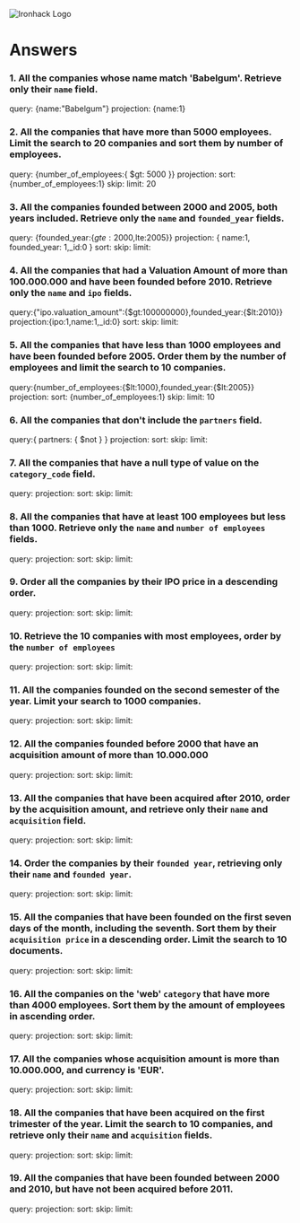 ![Ironhack Logo](https://i.imgur.com/1QgrNNw.png)

# Answers

### 1. All the companies whose name match 'Babelgum'. Retrieve only their `name` field.

<!-- Your Code Goes Here -->
query: {name:"Babelgum"}
projection: {name:1}



### 2. All the companies that have more than 5000 employees. Limit the search to 20 companies and sort them by **number of employees**.

<!-- Your Code Goes Here -->
query: {number_of_employees:{ $gt: 5000 }}
projection:
sort: {number_of_employees:1}
skip: 
limit: 20

### 3. All the companies founded between 2000 and 2005, both years included. Retrieve only the `name` and `founded_year` fields.

<!-- Your Code Goes Here -->
query: {founded_year:{$gte:2000,$lte:2005}}
projection: { name:1, founded_year: 1,_id:0 } 
sort: 
skip: 
limit: 

### 4. All the companies that had a Valuation Amount of more than 100.000.000 and have been founded before 2010. Retrieve only the `name` and `ipo` fields.

<!-- Your Code Goes Here -->
query:{"ipo.valuation_amount":{$gt:100000000},founded_year:{$lt:2010}}
projection:{ipo:1,name:1,_id:0}
sort: 
skip: 
limit: 

### 5. All the companies that have less than 1000 employees and have been founded before 2005. Order them by the number of employees and limit the search to 10 companies.

<!-- Your Code Goes Here -->
query:{number_of_employees:{$lt:1000},founded_year:{$lt:2005}}
projection:
sort: {number_of_employees:1}
skip: 
limit: 10
### 6. All the companies that don't include the `partners` field.

<!-- Your Code Goes Here -->
query:{ partners: { $not } } 
projection:
sort: 
skip: 
limit: 
### 7. All the companies that have a null type of value on the `category_code` field.

<!-- Your Code Goes Here -->
query:
projection:
sort: 
skip: 
limit: 
### 8. All the companies that have at least 100 employees but less than 1000. Retrieve only the `name` and `number of employees` fields.

<!-- Your Code Goes Here -->
query:
projection:
sort: 
skip: 
limit: 
### 9. Order all the companies by their IPO price in a descending order.

<!-- Your Code Goes Here -->
query:
projection:
sort: 
skip: 
limit: 
### 10. Retrieve the 10 companies with most employees, order by the `number of employees`

<!-- Your Code Goes Here -->
query:
projection:
sort: 
skip: 
limit: 
### 11. All the companies founded on the second semester of the year. Limit your search to 1000 companies.

<!-- Your Code Goes Here -->
query:
projection:
sort: 
skip: 
limit: 
### 12. All the companies founded before 2000 that have an acquisition amount of more than 10.000.000

<!-- Your Code Goes Here -->
query:
projection:
sort: 
skip: 
limit: 
### 13. All the companies that have been acquired after 2010, order by the acquisition amount, and retrieve only their `name` and `acquisition` field.

<!-- Your Code Goes Here -->
query:
projection:
sort: 
skip: 
limit: 
### 14. Order the companies by their `founded year`, retrieving only their `name` and `founded year`.

<!-- Your Code Goes Here -->
query:
projection:
sort: 
skip: 
limit: 
### 15. All the companies that have been founded on the first seven days of the month, including the seventh. Sort them by their `acquisition price` in a descending order. Limit the search to 10 documents.

<!-- Your Code Goes Here -->
query:
projection:
sort: 
skip: 
limit: 
### 16. All the companies on the 'web' `category` that have more than 4000 employees. Sort them by the amount of employees in ascending order.

<!-- Your Code Goes Here -->
query:
projection:
sort: 
skip: 
limit: 
### 17. All the companies whose acquisition amount is more than 10.000.000, and currency is 'EUR'.

<!-- Your Code Goes Here -->
query:
projection:
sort: 
skip: 
limit: 
### 18. All the companies that have been acquired on the first trimester of the year. Limit the search to 10 companies, and retrieve only their `name` and `acquisition` fields.

<!-- Your Code Goes Here -->
query:
projection:
sort: 
skip: 
limit: 
### 19. All the companies that have been founded between 2000 and 2010, but have not been acquired before 2011.

<!-- Your Code Goes Here -->
query:
projection:
sort: 
skip: 
limit: 